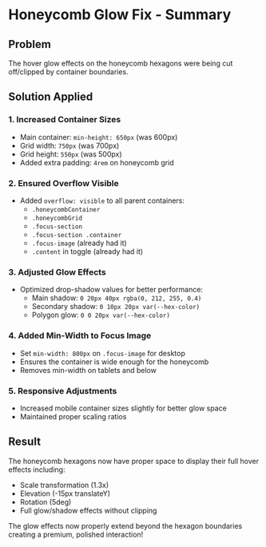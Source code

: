 # Honeycomb Glow Fix - Summary

## Problem
The hover glow effects on the honeycomb hexagons were being cut off/clipped by container boundaries.

## Solution Applied

### 1. **Increased Container Sizes**
- Main container: `min-height: 650px` (was 600px)
- Grid width: `750px` (was 700px) 
- Grid height: `550px` (was 500px)
- Added extra padding: `4rem` on honeycomb grid

### 2. **Ensured Overflow Visible**
- Added `overflow: visible` to all parent containers:
  - `.honeycombContainer`
  - `.honeycombGrid`
  - `.focus-section`
  - `.focus-section .container`
  - `.focus-image` (already had it)
  - `.content` in toggle (already had it)

### 3. **Adjusted Glow Effects**
- Optimized drop-shadow values for better performance:
  - Main shadow: `0 20px 40px rgba(0, 212, 255, 0.4)`
  - Secondary shadow: `0 10px 20px var(--hex-color)`
  - Polygon glow: `0 0 20px var(--hex-color)`

### 4. **Added Min-Width to Focus Image**
- Set `min-width: 800px` on `.focus-image` for desktop
- Ensures the container is wide enough for the honeycomb
- Removes min-width on tablets and below

### 5. **Responsive Adjustments**
- Increased mobile container sizes slightly for better glow space
- Maintained proper scaling ratios

## Result
The honeycomb hexagons now have proper space to display their full hover effects including:
- Scale transformation (1.3x)
- Elevation (-15px translateY)
- Rotation (5deg)
- Full glow/shadow effects without clipping

The glow effects now properly extend beyond the hexagon boundaries creating a premium, polished interaction!